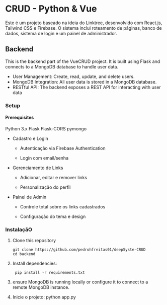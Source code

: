 # CRUD - Python & Vue

Este é um projeto baseado na ideia do Linktree, desenvolvido com React.js, Tailwind CSS e Firebase. O sistema inclui roteamento de páginas, banco de dados, sistema de login e um painel de administrador.



## Backend 
This is the backend part of the VueCRUD project. It is built using Flask and connects to a MongoDB database to handle user data.



- User Management: Create, read, update, and delete users.
- MongoDB Integration: All user data is stored in a MongoDB database.
- RESTful API: The backend exposes a REST API for interacting with user data


### Setup
#### Prerequisites
Python 3.x
Flask
Flask-CORS
pymongo

- Cadastro e Login

    - Autenticação via Firebase Authentication

    - Login com email/senha

- Gerenciamento de Links

    - Adicionar, editar e remover links

    - Personalização do perfil

- Painel de Admin

    - Controle total sobre os links cadastrados

    - Configuração do tema e design

### InstalaçãO
 1. Clone this repository

        
        git clone https://github.com/pedrohfreitas01/deepSyste-CRUD
        cd backend



2. Install dependencies:

        
        pip install -r requirements.txt


3. ensure MongoDB is running locally or configure it to connect to a remote MongoDB instance.

        
4. Inicie o projeto:
 python app.py
